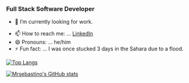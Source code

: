 ### Full Stack Software Developer



- 🔭 I’m currently looking for work.

<!-- - 🤔 I’m looking for help with ...
- 💬 Ask me about ... -->
- 📫 How to reach me: ... [LinkedIn](https://www.linkedin.com/in/sebastien-denommee-038b7252/)
- 😄 Pronouns: ... he/him
- ⚡ Fun fact: ... I was once stucked 3 days in the Sahara due to a flood.

[![Top Langs](https://github-readme-stats.vercel.app/api/top-langs/?username=mrsebastino&layout=compact)](https://github.com/mrsebastino/github-readme-stats)

[![Mrsebastino's GitHub stats](https://github-readme-stats.vercel.app/api?username=mrsebastino)](https://github.com/mrsebastino/github-readme-stats)
